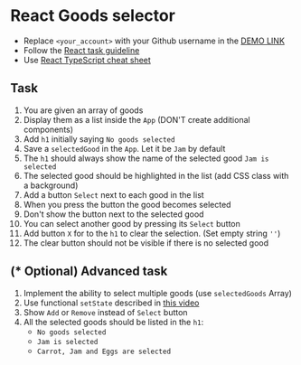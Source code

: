 # React Goods selector
- Replace `<your_account>` with your Github username in the [DEMO LINK](https://alinaShchavinska.github.io/react_goods-selector/)
- Follow the [React task guideline](https://github.com/mate-academy/react_task-guideline#react-tasks-guideline)
- Use [React TypeScript cheat sheet](https://mate-academy.github.io/fe-program/js/extra/react-typescript)

## Task
1. You are given an array of goods
1. Display them as a list inside the `App` (DON'T create additional components)
1. Add `h1` initially saying `No goods selected`
1. Save a `selectedGood` in the `App`. Let it be `Jam` by default
1. The `h1` should always show the name of the selected good `Jam is selected`
1. The selected good should be highlighted in the list (add CSS class with a background)
1. Add a button `Select` next to each good in the list
1. When you press the button the good becomes selected
1. Don't show the button next to the selected good
1. You can select another good by pressing its `Select` button
1. Add button `X` for to the `h1` to clear the selection. (Set empty string `''`)
1. The clear button should not be visible if there is no selected good

## (* Optional) Advanced task
1. Implement the ability to select multiple goods (use `selectedGoods` Array)
1. Use functional `setState` described in [this video](https://youtu.be/zMe2Qq-ThpM)
1. Show `Add` or `Remove` instead of `Select` button
1. All the selected goods should be listed in the `h1`:
    - `No goods selected`
    - `Jam is selected`
    - `Carrot, Jam and Eggs are selected`
